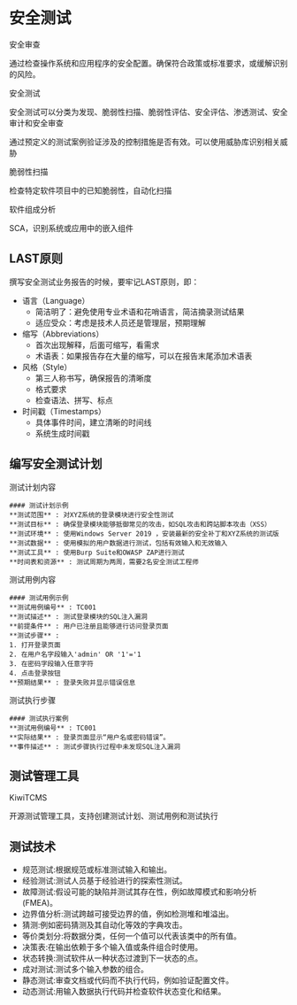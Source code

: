 # 安全测试



安全审查

通过检查操作系统和应用程序的安全配置。确保符合政策或标准要求，或缓解识别的风险。





安全测试

安全测试可以分类为发现、脆弱性扫描、脆弱性评估、安全评估、渗透测试、安全审计和安全审查

通过预定义的测试案例验证涉及的控制措施是否有效。可以使用威胁库识别相关威胁



脆弱性扫描

检查特定软件项目中的已知脆弱性，自动化扫描



软件组成分析

SCA，识别系统或应用中的嵌入组件







## LAST原则



撰写安全测试业务报告的时候，要牢记LAST原则，即：

- 语言（Language）
  - 简洁明了：避免使用专业术语和花哨语言，简洁摘录测试结果
  - 适应受众：考虑是技术人员还是管理层，预期理解
- 缩写（Abbreviations）
  - 首次出现解释，后面可缩写，看需求
  - 术语表：如果报告存在大量的缩写，可以在报告末尾添加术语表
- 风格（Style）
  - 第三人称书写，确保报告的清晰度
  - 格式要求
  - 检查语法、拼写、标点
- 时间戳（Timestamps）
  - 具体事件时间，建立清晰的时间线
  - 系统生成时间戳





## 编写安全测试计划



测试计划内容

```
#### 测试计划示例
**测试范围** : 对XYZ系统的登录模块进行安全性测试
**测试目标** : 确保登录模块能够抵御常见的攻击，如SQL攻击和跨站脚本攻击（XSS）
**测试环境** : 使用Windows Server 2019 ，安装最新的安全补丁和XYZ系统的测试版
**测试数据** : 使用模拟的用户数据进行测试，包括有效输入和无效输入
**测试工具** : 使用Burp Suite和OWASP ZAP进行测试 
**时间表和资源** : 测试周期为两周，需要2名安全测试工程师
```



测试用例内容

```
#### 测试用例示例
**测试用例编号** : TC001
**测试描述** : 测试登录模块的SQL注入漏洞
**前提条件** : 用户已注册且能够进行访问登录页面
**测试步骤** :
1. 打开登录页面
2. 在用户名字段输入'admin' OR '1'='1
3. 在密码字段输入任意字符
4. 点击登录按钮
**预期结果** : 登录失败并显示错误信息
```



测试执行步骤

```
#### 测试执行案例
**测试用例编号** : TC001
**实际结果** : 登录页面显示“用户名或密码错误”。
**事件描述** : 测试步骤执行过程中未发现SQL注入漏洞
```









## 测试管理工具

KiwiTCMS

开源测试管理工具，支持创建测试计划、测试用例和测试执行







## 测试技术

- 规范测试:根据规范或标准测试输入和输出。
- 经验测试:测试人员基于经验进行的探索性测试。
- 故障测试:假设可能的缺陷并测试其存在性，例如故障模式和影响分析(FMEA)。
- 边界值分析:测试跨越可接受边界的值，例如检测堆和堆溢出。
- 猜测:例如密码猜测及其自动化等效的字典攻击。
- 等价类划分:将数据分类，任何一个值可以代表该类中的所有值。
- 决策表:在输出依赖于多个输入值或条件组合时使用。
- 状态转换:测试软件从一种状态过渡到下一状态的点。
- 成对测试:测试多个输入参数的组合。
- 静态测试:审查文档或代码而不执行代码，例如验证配置文件。
- 动态测试:用输入数据执行代码并检查软件状态变化和结果。
